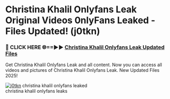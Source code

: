 # Christina Khalil Onlyfans Leak Original Videos 0nlyFans Leaked - Files Updated! (j0tkn)

<h3>🔴 CLICK HERE 🌐==►► <a href="https://tinyurl.com/x26r9saj" rel="nofollow">Christina Khalil Onlyfans Leak Updated Files</a></h3>

Get Christina Khalil Onlyfans Leak and all content. Now you can access all videos and pictures of Christina Khalil Onlyfans Leak. New Updated Files 2025!

[![j0tkn](https://i.imgur.com/LkgZPqh.gif)](https://tinyurl.com/x26r9saj)
christina khalil onlyfans leaked<br>
christina khalil onlyfans leaks